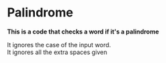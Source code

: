 # Palindrome
**This is a code that checks a word if it's a palindrome**



It ignores the case of the input word.<br>
It ignores all the extra spaces given
